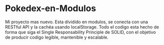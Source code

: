 # Pokedex-en-Modulos

Mi proyecto mas nuevo. Esta dividido en modulos, se conecta con una RESTful API y la cachéa usando localStorage.
Todo el codigo esta hecho de forma que siga el Single Responsability Principle de SOLID, con el objetivo de producir codigo legible, mantenible y escalable.
